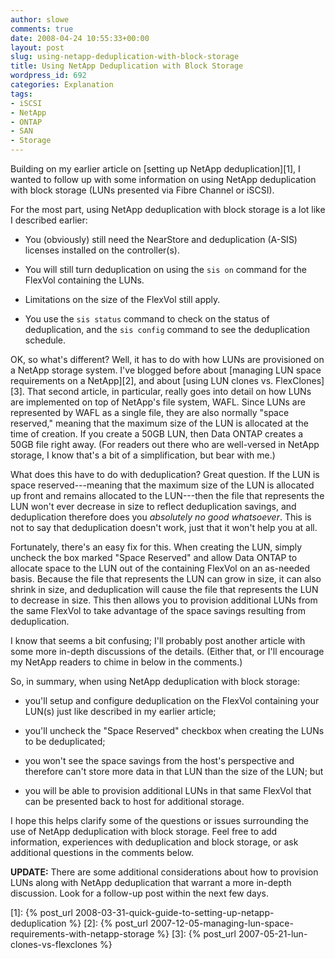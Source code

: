 ```yaml
---
author: slowe
comments: true
date: 2008-04-24 10:55:33+00:00
layout: post
slug: using-netapp-deduplication-with-block-storage
title: Using NetApp Deduplication with Block Storage
wordpress_id: 692
categories: Explanation
tags:
- iSCSI
- NetApp
- ONTAP
- SAN
- Storage
---
```


Building on my earlier article on [setting up NetApp deduplication][1], I wanted to follow up with some information on using NetApp deduplication with block storage (LUNs presented via Fibre Channel or iSCSI).

For the most part, using NetApp deduplication with block storage is a lot like I described earlier:

* You (obviously) still need the NearStore and deduplication (A-SIS) licenses installed on the controller(s).

* You will still turn deduplication on using the `sis on` command for the FlexVol containing the LUNs.

* Limitations on the size of the FlexVol still apply.

* You use the `sis status` command to check on the status of deduplication, and the `sis config` command to see the deduplication schedule.

OK, so what's different? Well, it has to do with how LUNs are provisioned on a NetApp storage system. I've blogged before about [managing LUN space requirements on a NetApp][2], and about [using LUN clones vs. FlexClones][3]. That second article, in particular, really goes into detail on how LUNs are implemented on top of NetApp's file system, WAFL. Since LUNs are represented by WAFL as a single file, they are also normally "space reserved," meaning that the maximum size of the LUN is allocated at the time of creation. If you create a 50GB LUN, then Data ONTAP creates a 50GB file right away. (For readers out there who are well-versed in NetApp storage, I know that's a bit of a simplification, but bear with me.)

What does this have to do with deduplication? Great question. If the LUN is space reserved---meaning that the maximum size of the LUN is allocated up front and remains allocated to the LUN---then the file that represents the LUN won't ever decrease in size to reflect deduplication savings, and deduplication therefore does you _absolutely no good whatsoever_. This is not to say that deduplication doesn't work, just that it won't help you at all.

Fortunately, there's an easy fix for this. When creating the LUN, simply uncheck the box marked "Space Reserved" and allow Data ONTAP to allocate space to the LUN out of the containing FlexVol on an as-needed basis. Because the file that represents the LUN can grow in size, it can also shrink in size, and deduplication will cause the file that represents the LUN to decrease in size. This then allows you to provision additional LUNs from the same FlexVol to take advantage of the space savings resulting from deduplication.

I know that seems a bit confusing; I'll probably post another article with some more in-depth discussions of the details. (Either that, or I'll encourage my NetApp readers to chime in below in the comments.)

So, in summary, when using NetApp deduplication with block storage:

* you'll setup and configure deduplication on the FlexVol containing your LUN(s) just like described in my earlier article;

* you'll uncheck the "Space Reserved" checkbox when creating the LUNs to be deduplicated;

* you won't see the space savings from the host's perspective and therefore can't store more data in that LUN than the size of the LUN; but

* you will be able to provision additional LUNs in that same FlexVol that can be presented back to host for additional storage.

I hope this helps clarify some of the questions or issues surrounding the use of NetApp deduplication with block storage. Feel free to add information, experiences with deduplication and block storage, or ask additional questions in the comments below.

**UPDATE:** There are some additional considerations about how to provision LUNs along with NetApp deduplication that warrant a more in-depth discussion. Look for a follow-up post within the next few days.

[1]: {% post_url 2008-03-31-quick-guide-to-setting-up-netapp-deduplication %}
[2]: {% post_url 2007-12-05-managing-lun-space-requirements-with-netapp-storage %}
[3]: {% post_url 2007-05-21-lun-clones-vs-flexclones %}
